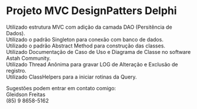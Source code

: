 # Projeto MVC DesignPatters Delphi

Utilizado estrutura MVC com adição da camada DAO (Persitência de Dados).  
Utilizado o padrão Singleton para conexão com banco de dados.  
Utilizado o padrão Abstract Method para construção das classes.  
Utilizado Documentação de Caso de Uso e Diagrama de Classe no software Astah Community.  
Utilizado Thread Anônima para gravar LOG de Alteração e Exclusão de registro.  
Utilizado ClassHelpers para a iniciar rotinas da Query.  
  
Sugestões podem entrar em contato comigo:  
Gleidson Freitas  
(85) 9 8658-5162   
